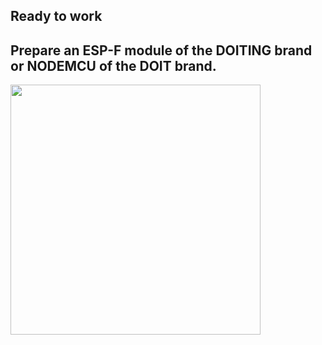 ## Ready to work
## Prepare an ESP-F module of the DOITING brand or NODEMCU of the DOIT brand.

   <img src="../READMe_IMAGE/1.png" width="400" />
